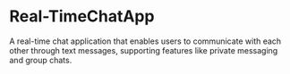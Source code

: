 # Real-TimeChatApp
A real-time chat application that enables users to communicate with each other through text messages, supporting features like private messaging and group chats.
